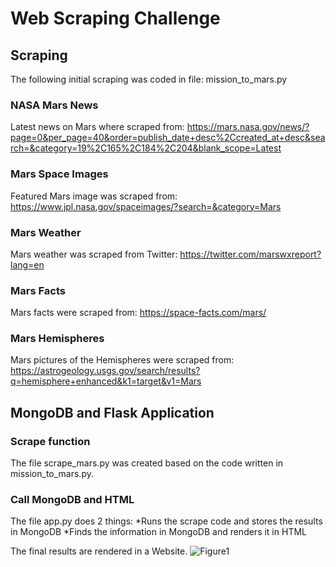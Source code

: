 # Web Scraping Challenge
## Scraping
The following initial scraping was coded in file: mission_to_mars.py
### NASA Mars News
Latest news on Mars where scraped from: https://mars.nasa.gov/news/?page=0&per_page=40&order=publish_date+desc%2Ccreated_at+desc&search=&category=19%2C165%2C184%2C204&blank_scope=Latest

### Mars Space Images
Featured Mars image was scraped from: https://www.jpl.nasa.gov/spaceimages/?search=&category=Mars

### Mars Weather
Mars weather was scraped from Twitter: https://twitter.com/marswxreport?lang=en


### Mars Facts
Mars facts were scraped from:  https://space-facts.com/mars/


### Mars Hemispheres
Mars pictures of the Hemispheres were scraped from: https://astrogeology.usgs.gov/search/results?q=hemisphere+enhanced&k1=target&v1=Mars

## MongoDB and Flask Application
### Scrape function
The file scrape_mars.py was created based on the code written in mission_to_mars.py.

### Call MongoDB and HTML
The file app.py does 2 things:
*Runs the scrape code and stores the results in MongoDB
*Finds the information in MongoDB and renders it in HTML

The final results are rendered in a Website.
![Figure1](Missions_to_Mars/Resources/results.png)
